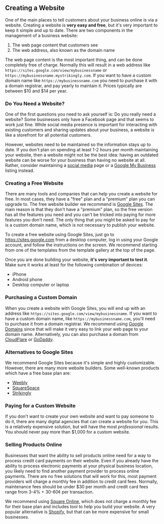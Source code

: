 ## Creating a Website <a name="creating-a-website"></a>

One of the main places to tell customers about your business online is via a website. Creating a
website is **very easy and free**, but it's very important to keep it simple and up to date. There
are two components in the management of a business website:

1. The web page content that customers see
1. The web address, also known as the domain name

The web page content is the most important thing, and can be done completely free of charge.
Normally this will result in a web address like `https://sites.google.com/view/mybusinessname` or
`https://mybusinessname.mystrikingly.com`. If you want to have a custom domain name like
`https://mybusinessname.com` you need to purchase it with a domain registrar, and pay yearly to
maintain it. Prices typically are between $10 and $14 per year.


### Do You Need a Website?

One of the first questions you need to ask yourself is: Do you really need a website? Some
businesses only have a Facebook page and that seems to work just fine. While social media presence
is important for interacting with existing customers and sharing updates about your business, a
website is like a storefront for all potential customers.

However, websites need to be maintained so the information stays up to date. If you don't plan on
spending at least 1-2 hours per month maintaining your website, then a website might not be the best
idea: having an outdated website can be worse for your business than having no website at all.
Rather, consider maintaining a [social media](#social-media) page or a
[Google My Business](#google-my-business) listing instead.


### Creating a Free Website

There are many tools and companies that can help you create a website for free. In most cases, they
have a "free" plan and a "premium" plan you can upgrade to. The free website builder we recommend
is [Google Sites](https://sites.google.com). The main reason is that they don't have a "premium"
plan, so the free version has all the features you need and you can't be tricked into paying for
more features you don't need. The only thing that you might be asked to pay for is a custom
domain name, which is not necessary to publish your website.

To create a free website using Google Sites, just go to <https://sites.google.com> from a desktop
computer, log in using your Google account, and follow the instructions on the screen. We recommend
starting from one of the templates from the template gallery at the top of the page.

Once you are done building your website, **it's very important to test it**. Make sure it works at
least for the following combination of devices:

* iPhone
* Android phone
* Desktop computer or laptop


### Purchasing a Custom Domain

When you create a website with Google Sites, you will end up with an address like
`https://sites.google.com/view/mybusinessname`. If you want to have a custom domain name, like
`https://mybusinessname.com`, you'll need to purchase it from a domain registrar. We recommend using
[Google Domains](https://domains.google.com) since that will make it very easy to link your web page
to your domain name. Alternatively, you can also purchase a domain from
[CloudFlare](https://www.cloudflare.com/products/registrar/) or [GoDaddy](https://godaddy.com).


### Alternatives to Google Sites

We recommend Google Sites because it's simple and highly customizable. However, there are many more
website builders. Some well-known products which have a free base plan are:

* [Weebly](https://weebly.com)
* [SquareSpace](https://squarespace.com)
* [Strikingly](https://strikingly.com)


### Paying for a Custom Website

If you don't want to create your own website and want to pay someone to do it, there are many
digital agencies that can create a website for you. This is a relatively expensive solution, but
will have the most *professional* results. You should never pay more than $1,000 for a custom
website.


### Selling Products Online

Businesses that want the ability to sell products online need for a way to process credit card
payments on their website. Even if you already have the ability to process electronic payments at
your physical business location, you likely need to find another payment provider to process online
payments. There are no free solutions that will work for this, most payment providers will charge
a monthly fee in addition to credit card fees. Normally, maintenance fees should be under $30 per
month and credit card fees range from 3-4% + 30-60¢ per transaction.

We recommend using [Square Online](https://squareup.com/us/en/online-store), which does not charge a
monthly fee for their base plan and includes tool to help you build your website. A very popular
alternative is [Shopify](https://www.shopify.com/), but that can be more expensive for small
businesses.
